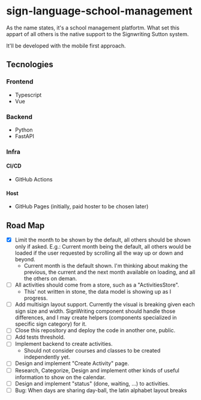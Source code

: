 # sign-language-school-management
As the name states, it's a school management platfortm. What set this appart of all others is the native support to the Signwriting Sutton system.

It'll be developed with the mobile first approach.

## Tecnologies
### Frontend
- Typescript
- Vue

### Backend
- Python
- FastAPI

### Infra
#### CI/CD
- GitHub Actions

#### Host
- GitHub Pages (initially, paid hoster to be chosen later)

## Road Map
- [X] Limit the month to be shown by the default, all others should be shown only if asked. E.g.: Current month being the default, all others would be loaded if the user requested by scrolling all the way up or down and beyond.
    - Current month is the default shown. I'm thinking about making the previous, the current and the next month available on loading, and all the others on deman.
- [ ] All activities should come from a store, such as a "ActivitiesStore".
    - This' not written in stone, the data model is showing up as I progress.
- [ ] Add multisign layout support. Currently the visual is breaking given each sign size and width. SignWriting component should handle those differences, and I may create helpers (components specialized in specific sign category) for it.
- [ ] Close this repository and deploy the code in another one, public.
- [ ] Add tests threshold.
- [ ] Implement backend to create activities.
    - Should not consider courses and classes to be created independently yet.
- [ ] Design and implement "Create Activity" page.
- [ ] Research, Categorize, Design and implement other kinds of useful information to show on the calendar.
- [ ] Design and implement "status" (done, waiting, ...) to activities.
- [ ] Bug: When days are sharing day-ball, the latin alphabet layout breaks